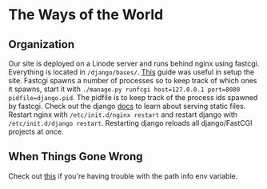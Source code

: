 The Ways of the World
=====================

## Organization ##
Our site is deployed on a Linode server and runs behind nginx using fastcgi.
Everything is located in `/django/bases/`.
[This] guide was useful in setup the site.
Fastcgi spawns a number of processes so to keep track of which ones it spawns,
start it with `./manage.py runfcgi host=127.0.0.1 port=8080 pidfile=django.pid`. The pidfile is to keep track of the process ids spawned by fastcgi. Check out the django [docs] to learn about serving static files.
Restart nginx with `/etc/init.d/nginx restart` and restart django with `/etc/init.d/django restart`. Restarting django reloads all django/FastCGI projects at once.

[This]: https://code.djangoproject.com/wiki/DjangoAndNginx
[docs]: https://docs.djangoproject.com/en/dev/howto/static-files/

## When Things Gone Wrong ##
Check out [this] if you're having trouble with the path info env variable.

[this]: http://neithere.net/dev/notes/nginx-fcgi-django/
